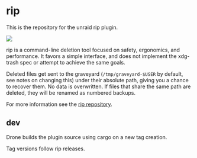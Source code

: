 # rip

This is the repository for the unraid rip plugin.

<img src="https://git.panaetius.co.uk/dtomlinson91/unraid-rip/raw/branch/master/assets/unraid-rip.png"/>

rip is a command-line deletion tool focused on safety, ergonomics, and performance. It favors a simple interface, and does not implement the xdg-trash spec or attempt to achieve the same goals.

Deleted files get sent to the graveyard (`/tmp/graveyard-$USER` by default, see notes on changing this) under their absolute path, giving you a chance to recover them. No data is overwritten. If files that share the same path are deleted, they will be renamed as numbered backups.

For more information see the [rip repository](https://github.com/nivekuil/rip).
## dev

Drone builds the plugin source using cargo on a new tag creation.

Tag versions follow rip releases.

